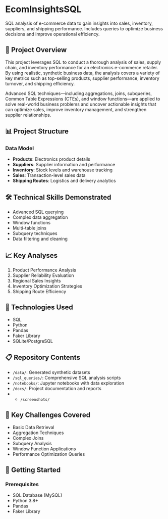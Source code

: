 # EcomInsightsSQL
SQL analysis of e-commerce data to gain insights into sales, inventory, suppliers, and shipping performance. Includes queries to optimize business decisions and improve operational efficiency.

## 🚀 Project Overview

This project leverages SQL to conduct a thorough analysis of sales, supply chain, and inventory performance for an electronics e-commerce retailer. By using realistic, synthetic business data, the analysis covers a variety of key metrics such as top-selling products, supplier performance, inventory turnover, and shipping efficiency.

Advanced SQL techniques—including aggregations, joins, subqueries, Common Table Expressions (CTEs), and window functions—are applied to solve real-world business problems and uncover actionable insights that can optimize sales, improve inventory management, and strengthen supplier relationships.

## 📊 Project Structure

### Data Model
- **Products**: Electronics product details
- **Suppliers**: Supplier information and performance
- **Inventory**: Stock levels and warehouse tracking
- **Sales**: Transaction-level sales data
- **Shipping Routes**: Logistics and delivery analytics

## 🛠 Technical Skills Demonstrated

- Advanced SQL querying
- Complex data aggregation
- Window functions
- Multi-table joins
- Subquery techniques
- Data filtering and cleaning

## 📈 Key Analyses

1. Product Performance Analysis
2. Supplier Reliability Evaluation
3. Regional Sales Insights
4. Inventory Optimization Strategies
5. Shipping Route Efficiency

## 🔧 Technologies Used

- SQL
- Python
- Pandas
- Faker Library
- SQLite/PostgreSQL

## 📋 Repository Contents

- `/data/`: Generated synthetic datasets
- `/sql_queries/`: Comprehensive SQL analysis scripts
- `/notebooks/`: Jupyter notebooks with data exploration
- `/docs/`: Project documentation and reports
- - `/screenshots/`


## 🌟 Key Challenges Covered

- Basic Data Retrieval
- Aggregation Techniques
- Complex Joins
- Subquery Analysis
- Window Function Applications
- Performance Optimization Queries

## 🚀 Getting Started

### Prerequisites
- SQL Database (MySQL)
- Python 3.8+
- Pandas
- Faker Library
